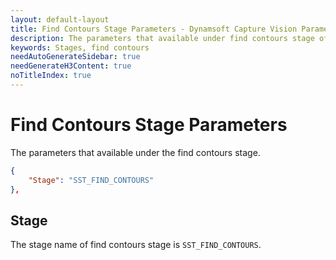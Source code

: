 ```yaml
---
layout: default-layout
title: Find Contours Stage Parameters - Dynamsoft Capture Vision Parameters
description: The parameters that available under find contours stage of Dynamsoft Capture Vision.
keywords: Stages, find contours
needAutoGenerateSidebar: true
needGenerateH3Content: true
noTitleIndex: true
---
```


# Find Contours Stage Parameters

The parameters that available under the find contours stage.

```json
{
    "Stage": "SST_FIND_CONTOURS"
},
```

## Stage

The stage name of find contours stage is `SST_FIND_CONTOURS`.
